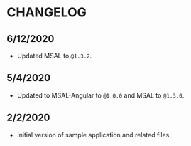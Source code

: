 # CHANGELOG

## 6/12/2020

* Updated MSAL to `@1.3.2`.

## 5/4/2020

* Updated to MSAL-Angular to `@1.0.0` and MSAL to `@1.3.0`.

## 2/2/2020

* Initial version of sample application and related files.
